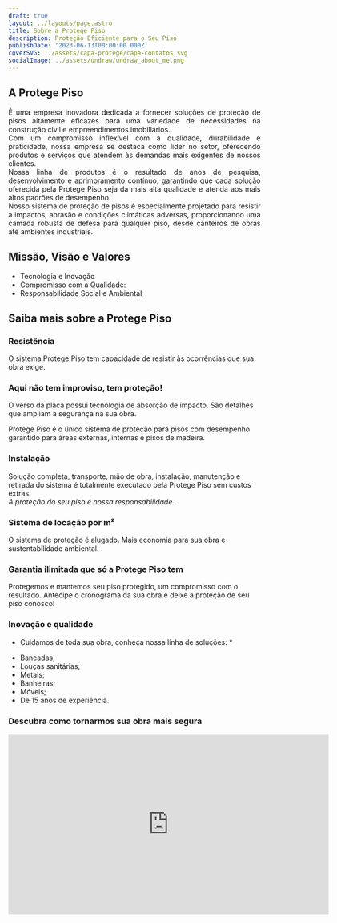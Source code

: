 ```yaml
---
draft: true
layout: ../layouts/page.astro
title: Sobre a Protege Piso
description: Proteção Eficiente para o Seu Piso
publishDate: '2023-06-13T00:00:00.000Z' 
coverSVG: ../assets/capa-protege/capa-contatos.svg
socialImage: ../assets/undraw/undraw_about_me.png
---
```


<!-- ![capa](../assets/capa/topo-folder.jpg) -->

## A Protege Piso
<div style="text-align: justify">

É uma empresa inovadora dedicada a fornecer soluções de proteção de pisos altamente eficazes para uma variedade de necessidades na construção civil e empreendimentos imobiliários.  
Com um compromisso inflexível com a qualidade, durabilidade e praticidade, nossa empresa se destaca como líder no setor, oferecendo produtos e serviços que atendem às demandas mais exigentes de nossos clientes.  
Nossa linha de produtos é o resultado de anos de pesquisa, desenvolvimento e aprimoramento contínuo, garantindo que cada solução oferecida pela Protege Piso seja da mais alta qualidade e atenda aos mais altos padrões de desempenho.  
Nosso sistema de proteção de pisos é especialmente projetado para resistir a impactos, abrasão e condições climáticas adversas, proporcionando uma camada robusta de defesa para qualquer piso, desde canteiros de obras até ambientes industriais.
</div>

## Missão, Visão e Valores
- Tecnologia e Inovação
- Compromisso com a Qualidade:
- Responsabilidade Social e Ambiental

## Saiba mais sobre a Protege Piso

### Resistência
O sistema Protege Piso tem capacidade de resistir às ocorrências que sua obra exige.

### Aqui não tem improviso, tem proteção!
O verso da placa possui tecnologia de absorção de impacto. São detalhes que ampliam a segurança na sua obra.

Protege Piso é o único sistema de proteção para pisos com desempenho garantido para áreas externas, internas e pisos de madeira.

### Instalação
Solução completa, transporte, mão de obra, instalação, manutenção e retirada do sistema é totalmente executado pela Protege Piso sem custos extras.  
*A proteção do seu piso é nossa responsabilidade.*

### Sistema de locação por m²
O sistema de proteção é alugado. Mais economia para sua obra e sustentabilidade ambiental.

### Garantia ilimitada que só a Protege Piso tem
Protegemos e mantemos seu piso protegido, um compromisso com o resultado. Antecipe o cronograma da sua obra e deixe a proteção de seu piso conosco!

### Inovação e qualidade
* Cuidamos de toda sua obra, conheça nossa linha de soluções: *  
- Bancadas;  
- Louças sanitárias;  
- Metais;  
- Banheiras;  
- Móveis;  
- De 15 anos de experiência.  

### Descubra como tornarmos sua obra mais segura
<iframe width="640" height="360" src="https://www.youtube.com/embed/6VydtOBK_qQ" frameborder="0" allowfullscreen></iframe>

<!-- ![selo-br](../assets/images-site/selos/selo-brasil.png) -->
<!-- ![produto](../assets/images-site/selos/produto-protepiso.png) -->
<!-- ![vencedor](../assets/images-site/selos/selo-premio-brasil) -->
